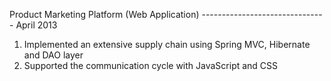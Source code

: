 Product Marketing Platform (Web Application) ------------------------------- April 2013
1) Implemented an extensive supply chain using Spring MVC, Hibernate and DAO layer
2) Supported the communication cycle with JavaScript and CSS
